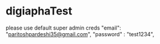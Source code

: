 # digiaphaTest

please use default super admin creds
"email": "paritoshpardeshi35@gmail.com", 
    "password" : "test1234",